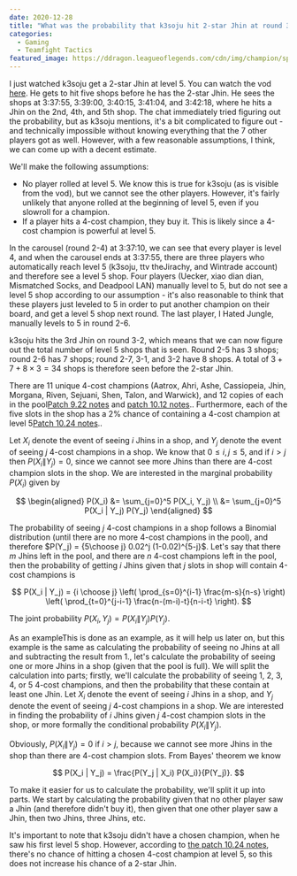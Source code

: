 ```yaml
---
date: 2020-12-28
title: "What was the probability that k3soju hit 2-star Jhin at round 3-2 (level 5)?"
categories:
  - Gaming
  - Teamfight Tactics
featured_image: https://ddragon.leagueoflegends.com/cdn/img/champion/splash/Jhin_0.jpg
---
```

I just watched k3soju get a 2-star Jhin at level 5. You can watch the vod [here](https://www.twitch.tv/videos/852660769). He gets to hit five shops before he has the 2-star Jhin. He sees the shops at 3:37:55, 3:39:00, 3:40:15, 3:41:04, and 3:42:18, where he hits a Jhin on the 2nd, 4th, and 5th shop. The chat immediately tried figuring out the probability, but as k3soju mentions, it's a bit complicated to figure out - and technically impossible without knowing everything that the 7 other players got as well. However, with a few reasonable assumptions, I think, we can come up with a decent estimate.

We'll make the following assumptions:
- No player rolled at level 5. We know this is true for k3soju (as is visible from the vod), but we cannot see the other players. However, it's fairly unlikely that anyone rolled at the beginning of level 5, even if you slowroll for a champion.
- If a player hits a 4-cost champion, they buy it. This is likely since a 4-cost champion is powerful at level 5.

In the carousel (round 2-4) at 3:37:10, we can see that every player is level 4, and when the carousel ends at 3:37:55, there are three players who automatically reach level 5 (k3soju, ttv theJirachy, and Wintrade account) and therefore see a level 5 shop. Four players (Uecker, xiao dian dian, Mismatched Socks, and Deadpool LAN) manually level to 5, but do not see a level 5 shop according to our assumption - it's also reasonable to think that these players just leveled to 5 in order to put another champion on their board, and get a level 5 shop next round. The last player, I Hated Jungle, manually levels to 5 in round 2-6.

k3soju hits the 3rd Jhin on round 3-2, which means that we can now figure out the total number of level 5 shops that is seen. Round 2-5 has 3 shops; round 2-6 has 7 shops; round 2-7, 3-1, and 3-2 have 8 shops. A total of $3+7+8 \times 3 = 34$ shops is therefore seen before the 2-star Jhin.

There are 11 unique 4-cost champions (Aatrox, Ahri, Ashe, Cassiopeia, Jhin, Morgana, Riven, Sejuani, Shen, Talon, and Warwick), and 12 copies of each in the pool<span class="sidenote-number"></span><span class="sidenote">[Patch 9.22 notes](https://teamfighttactics.leagueoflegends.com/en-gb/news/game-updates/teamfight-tactics-patch-9-22-notes/) and [patch 10.12 notes](https://teamfighttactics.leagueoflegends.com/en-gb/news/game-updates/teamfight-tactics-patch-10-12-notes/).</span>. Furthermore, each of the five slots in the shop has a 2% chance of containing a 4-cost champion at level 5<span class="sidenote-number"></span><span class="sidenote">[Patch 10.24 notes](https://teamfighttactics.leagueoflegends.com/en-gb/news/game-updates/teamfight-tactics-patch-10-24-notes/).</span>.

Let $X_i$ denote the event of seeing $i$ Jhins in a shop, and $Y_j$ denote the event of seeing $j$ 4-cost champions in a shop. We know that $0 \leq i,j \leq 5$, and if $i > j$ then $P(X_i \| Y_j) = 0$, since we cannot see more Jhins than there are 4-cost champion slots in the shop. We are interested in the marginal probability $P(X_i)$ given by

$$ \begin{aligned}
P(X_i)
&= \sum_{j=0}^5 P(X_i, Y_j) \\
&= \sum_{j=0}^5 P(X_i | Y_j) P(Y_j)
\end{aligned} $$

The probability of seeing $j$ 4-cost champions in a shop follows a Binomial distribution (until there are no more 4-cost champions in the pool), and therefore $P(Y_j) = {5\choose j} 0.02^j (1-0.02)^{5-j}$. Let's say that there $m$ Jhins left in the pool, and there are $n$ 4-cost champions left in the pool, then the probability of getting $i$ Jhins given that $j$ slots in shop will contain 4-cost champions is

$$
P(X_i | Y_j) = {i \choose j} \left( \prod_{s=0}^{i-1} \frac{m-s}{n-s} \right) \left( \prod_{t=0}^{j-i-1} \frac{n-(m-i)-t}{n-i-t} \right).
$$


The joint probability $P(X_i, Y_j) = P(X_i \| Y_j) P(Y_j)$.


As an example<span class="marginnote">This is done as an example, as it will help us later on, but this example is the same as calculating the probability of seeing no Jhins at all and subtracting the result from 1.</span>, let's calculate the probability of seeing one or more Jhins in a shop (given that the pool is full). We will split the calculation into parts; firstly, we'll calculate the probability of seeing 1, 2, 3, 4, or 5 4-cost champions, and then the probability that these contain at least one Jhin. Let $X_i$ denote the event of seeing $i$ Jhins in a shop, and $Y_j$ denote the event of seeing $j$ 4-cost champions in a shop. We are interested in finding the probability of $i$ Jhins given $j$ 4-cost champion slots in the shop, or more formally the conditional probability $P(X_i \| Y_j)$.

Obviously, $P(X_i \| Y_j) = 0$ if $i > j$, because we cannot see more Jhins in the shop than there are 4-cost champion slots. From Bayes' theorem we know

$$
P(X_i | Y_j) = \frac{P(Y_j | X_i) P(X_i)}{P(Y_j)}.
$$





To make it easier for us to calculate the probability, we'll split it up into parts. We start by calculating the probability given that no other player saw a Jhin (and therefore didn't buy it), then given that one other player saw a Jhin, then two Jhins, three Jhins, etc.




<span class="marginnote">It's important to note that k3soju didn't have a chosen champion, when he saw his first level 5 shop. However, according to [the patch 10.24 notes](https://teamfighttactics.leagueoflegends.com/en-us/news/game-updates/teamfight-tactics-patch-10-24-notes/), there's no chance of hitting a chosen 4-cost champion at level 5, so this does not increase his chance of a 2-star Jhin.</span>


